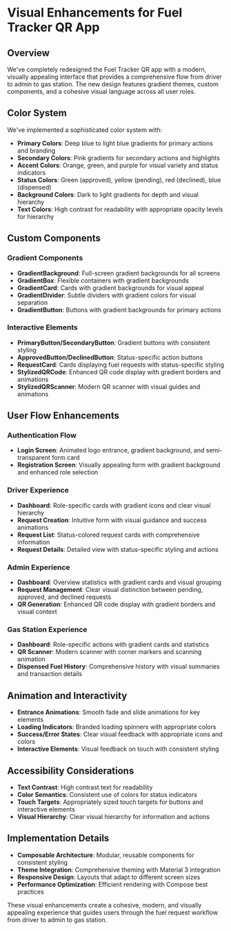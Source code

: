 # Visual Enhancements for Fuel Tracker QR App

## Overview

We've completely redesigned the Fuel Tracker QR app with a modern, visually appealing interface that provides a comprehensive flow from driver to admin to gas station. The new design features gradient themes, custom components, and a cohesive visual language across all user roles.

## Color System

We've implemented a sophisticated color system with:

- **Primary Colors**: Deep blue to light blue gradients for primary actions and branding
- **Secondary Colors**: Pink gradients for secondary actions and highlights
- **Accent Colors**: Orange, green, and purple for visual variety and status indicators
- **Status Colors**: Green (approved), yellow (pending), red (declined), blue (dispensed)
- **Background Colors**: Dark to light gradients for depth and visual hierarchy
- **Text Colors**: High contrast for readability with appropriate opacity levels for hierarchy

## Custom Components

### Gradient Components
- **GradientBackground**: Full-screen gradient backgrounds for all screens
- **GradientBox**: Flexible containers with gradient backgrounds
- **GradientCard**: Cards with gradient backgrounds for visual appeal
- **GradientDivider**: Subtle dividers with gradient colors for visual separation
- **GradientButton**: Buttons with gradient backgrounds for primary actions

### Interactive Elements
- **PrimaryButton/SecondaryButton**: Gradient buttons with consistent styling
- **ApprovedButton/DeclinedButton**: Status-specific action buttons
- **RequestCard**: Cards displaying fuel requests with status-specific styling
- **StylizedQRCode**: Enhanced QR code display with gradient borders and animations
- **StylizedQRScanner**: Modern QR scanner with visual guides and animations

## User Flow Enhancements

### Authentication Flow
- **Login Screen**: Animated logo entrance, gradient background, and semi-transparent form card
- **Registration Screen**: Visually appealing form with gradient background and enhanced role selection

### Driver Experience
- **Dashboard**: Role-specific cards with gradient icons and clear visual hierarchy
- **Request Creation**: Intuitive form with visual guidance and success animations
- **Request List**: Status-colored request cards with comprehensive information
- **Request Details**: Detailed view with status-specific styling and actions

### Admin Experience
- **Dashboard**: Overview statistics with gradient cards and visual grouping
- **Request Management**: Clear visual distinction between pending, approved, and declined requests
- **QR Generation**: Enhanced QR code display with gradient borders and visual context

### Gas Station Experience
- **Dashboard**: Role-specific actions with gradient cards and statistics
- **QR Scanner**: Modern scanner with corner markers and scanning animation
- **Dispensed Fuel History**: Comprehensive history with visual summaries and transaction details

## Animation and Interactivity

- **Entrance Animations**: Smooth fade and slide animations for key elements
- **Loading Indicators**: Branded loading spinners with appropriate colors
- **Success/Error States**: Clear visual feedback with appropriate icons and colors
- **Interactive Elements**: Visual feedback on touch with consistent styling

## Accessibility Considerations

- **Text Contrast**: High contrast text for readability
- **Color Semantics**: Consistent use of colors for status indicators
- **Touch Targets**: Appropriately sized touch targets for buttons and interactive elements
- **Visual Hierarchy**: Clear visual hierarchy for information and actions

## Implementation Details

- **Composable Architecture**: Modular, reusable components for consistent styling
- **Theme Integration**: Comprehensive theming with Material 3 integration
- **Responsive Design**: Layouts that adapt to different screen sizes
- **Performance Optimization**: Efficient rendering with Compose best practices

These visual enhancements create a cohesive, modern, and visually appealing experience that guides users through the fuel request workflow from driver to admin to gas station.
